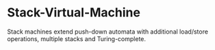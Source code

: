 # Stack-Virtual-Machine
Stack machines extend push-down automata with additional load/store operations, multiple stacks and Turing-complete.
